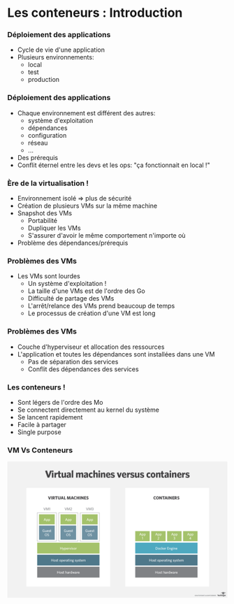 # Les conteneurs : Introduction


### Déploiement des applications

- Cycle de vie d'une application
- Plusieurs environnements:
    - local
    - test
    - production

### Déploiement des applications

- Chaque environnement est différent des autres:
    - système d'exploitation
    - dépendances
    - configuration
    - réseau
    - ...
- Des prérequis
- Conflit éternel entre les devs et les ops: "ça fonctionnait en local !"

### Ère de la virtualisation !

- Environnement isolé => plus de sécurité
- Création de plusieurs VMs sur la même machine
- Snapshot des VMs
    - Portabilité
    - Dupliquer les VMs
    - S'assurer d'avoir le même comportement n'importe où
- Problème des dépendances/prérequis

### Problèmes des VMs

- Les VMs sont lourdes
    - Un système d'exploitation !
    - La taille d'une VMs est de l'ordre des Go
    - Difficulté de partage des VMs
    - L'arrêt/relance des VMs prend beaucoup de temps
    - Le processus de création d'une VM est long

### Problèmes des VMs

- Couche d'hyperviseur et allocation des ressources
- L'application et toutes les dépendances sont installées dans une VM
    - Pas de séparation des services
    - Conflit des dépendances des services

### Les conteneurs !

- Sont légers de l'ordre des Mo
- Se connectent directement au kernel du système
- Se lancent rapidement
- Facile à partager
- Single purpose

### VM Vs Conteneurs

![](./images/virtual-machines-vs-containers.png)
<!-- source: https://dzone.com/articles/container-technologies-overview -->

